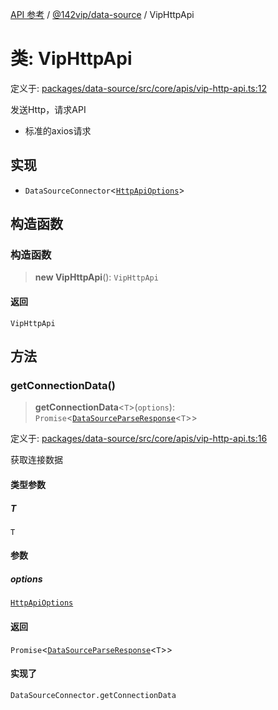 [API 参考](../wiki/Home) / [@142vip/data-source](../wiki/@142vip.data-source) / VipHttpApi

# 类: VipHttpApi

定义于: [packages/data-source/src/core/apis/vip-http-api.ts:12](https://github.com/142vip/core-x/blob/25cf658819688f02293d600e7003b5877a2f9489/packages/data-source/src/core/apis/vip-http-api.ts#L12)

发送Http，请求API
- 标准的axios请求

## 实现

- `DataSourceConnector`\<[`HttpApiOptions`](../wiki/@142vip.data-source.%E6%8E%A5%E5%8F%A3.HttpApiOptions)\>

## 构造函数

### 构造函数

> **new VipHttpApi**(): `VipHttpApi`

#### 返回

`VipHttpApi`

## 方法

### getConnectionData()

> **getConnectionData**\<`T`\>(`options`): `Promise`\<[`DataSourceParseResponse`](../wiki/@142vip.data-source.%E6%8E%A5%E5%8F%A3.DataSourceParseResponse)\<`T`\>\>

定义于: [packages/data-source/src/core/apis/vip-http-api.ts:16](https://github.com/142vip/core-x/blob/25cf658819688f02293d600e7003b5877a2f9489/packages/data-source/src/core/apis/vip-http-api.ts#L16)

获取连接数据

#### 类型参数

##### T

`T`

#### 参数

##### options

[`HttpApiOptions`](../wiki/@142vip.data-source.%E6%8E%A5%E5%8F%A3.HttpApiOptions)

#### 返回

`Promise`\<[`DataSourceParseResponse`](../wiki/@142vip.data-source.%E6%8E%A5%E5%8F%A3.DataSourceParseResponse)\<`T`\>\>

#### 实现了

`DataSourceConnector.getConnectionData`
